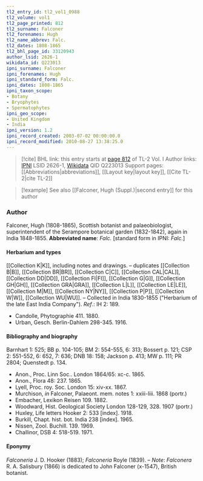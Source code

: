 ```yaml
---
tl2_entry_id: tl2_vol1_0988
tl2_volume: vol1
tl2_page_printed: 812
tl2_surname: Falconer
tl2_forenames: Hugh
tl2_name_abbrev: Falc.
tl2_dates: 1808-1865
tl2_bhl_page_id: 33120943
author_lsid: 2626-1
wikidata_id: Q223013
ipni_surname: Falconer
ipni_forenames: Hugh
ipni_standard_form: Falc.
ipni_dates: 1808-1865
ipni_taxon_scope: 
- Botany
- Bryophytes
- Spermatophytes
ipni_geo_scope: 
- United Kingdom
- India
ipni_version: 1.2
ipni_record_created: 2003-07-02 00:00:00.0
ipni_record_modified: 2010-08-27 13:38:25.0
---
```


> [!cite] BHL link: this entry starts at [page 812](https://www.biodiversitylibrary.org/page/33120943) of TL-2 Vol. I
> Author links: [IPNI](https://www.ipni.org/a/2626-1) LSID 2626-1, [Wikidata](https://www.wikidata.org/wiki/Q223013) QID Q223013
> Support pages: [[Abbreviations|abbreviations]], [[Layout key|layout key]], [[Cite TL-2|cite TL-2]]

> [!example] See also [[Falconer, Hugh (Suppl.)|second entry]] for this author

### Author

Falconer, Hugh (1808-1865), Scottish botanist and palaeobiologist, superintendent of the Serampore botanical garden (1832-1842), again in India 1848-1855. 
**Abbreviated name**: *Falc.* \[standard form in IPNI: *Falc.*\]

#### Herbarium and types

[[Collection K|K]], including notes and drawings. – duplicates [[Collection B|B]], [[Collection BR|BR]], [[Collection C|C]], [[Collection CAL|CAL]], [[Collection DD|DD]], [[Collection FI|FI]], [[Collection G|G]], [[Collection GH|GH]], [[Collection GRA|GRA]], [[Collection L|L]], [[Collection LE|LE]], [[Collection M|M]], [[Collection NY|NY]], [[Collection P|P]], [[Collection W|W]], [[Collection WU|WU]]. – Collected in India 1830-1855 ("Herbarium of the late East India Company").
*Ref*.: IH 2: 189.
- Candolle, Phytographie 411. 1880.
- Urban, Gesch. Berlin-Dahlem 298-345. 1916.

#### Bibliography and biography

Barnhart 1: 525; BB p. 104-105; BM 2: 554-555, 6: 313; Bossert p. 121; CSP 2: 551-552, 6: 652, 7: 636; DNB 18: 158; Jackson p. 413; MW p. 111; PR 2804; Quenstedt p. 134.
- Anon., Proc. Linn Soc.. London 1864/65: xc-c. 1865.
- Anon., Flora 48: 237. 1865.
- Lyell, Proc. roy. Soc. London 15: xiv-xx. 1867.
- Murchison, *in* Falconer, Palaeont. mem. notes 1: xxiii-liii. 1868 (portr.)
- Embacher, Lexikon Reisen 109. 1882.
- Woodward, Hist. Geological Society London 128-129, 328. 1907 (portr.)
- Huxley, Life letters Hooker 2: 533 \[index\]. 1918.
- Burkill, Chapt. hist. bot. India 238 \[index\]. 1965.
- Nissen, Zool. Buchill. 139. 1969.
- Challinor, DSB 4: 518-519. 1971.

#### Eponymy

*Falconeria* J. D. Hooker (1883); *Falconeria* Royle (1839). – *Note*: *Falconera* R. A. Salisbury (1866) is dedicated to John Falconer (x-1547), British botanist.

